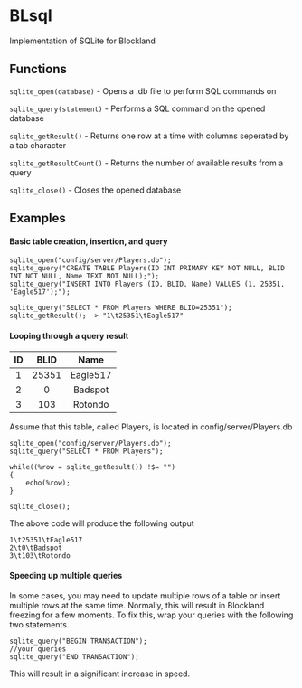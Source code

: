 # BLsql
Implementation of SQLite for Blockland

## Functions
`sqlite_open(database)` - Opens a .db file to perform SQL commands on

`sqlite_query(statement)` - Performs a SQL command on the opened database

`sqlite_getResult()` - Returns one row at a time with columns seperated by a tab character

`sqlite_getResultCount()` - Returns the number of available results from a query

`sqlite_close()` - Closes the opened database

## Examples
#### Basic table creation, insertion, and query
```
sqlite_open("config/server/Players.db");
sqlite_query("CREATE TABLE Players(ID INT PRIMARY KEY NOT NULL, BLID INT NOT NULL, Name TEXT NOT NULL);");
sqlite_query("INSERT INTO Players (ID, BLID, Name) VALUES (1, 25351, 'Eagle517');");

sqlite_query("SELECT * FROM Players WHERE BLID=25351");
sqlite_getResult(); -> "1\t25351\tEagle517"
```

#### Looping through a query result

| ID            | BLID          | Name     |
|:-------------:|:-------------:|:--------:|
| 1             | 25351         | Eagle517 |
| 2             | 0             | Badspot  |
| 3             | 103           | Rotondo  |

Assume that this table, called Players, is located in config/server/Players.db
```
sqlite_open("config/server/Players.db");
sqlite_query("SELECT * FROM Players");

while((%row = sqlite_getResult()) !$= "")
{
    echo(%row);
}

sqlite_close();
```

The above code will produce the following output
```
1\t25351\tEagle517
2\t0\tBadspot
3\t103\tRotondo
```

#### Speeding up multiple queries
In some cases, you may need to update multiple rows of a table or insert multiple rows at the same time. Normally, this will result in Blockland freezing for a few moments. To fix this, wrap your queries with the following two statements.
```
sqlite_query("BEGIN TRANSACTION");
//your queries
sqlite_query("END TRANSACTION");
```
This will result in a significant increase in speed.
